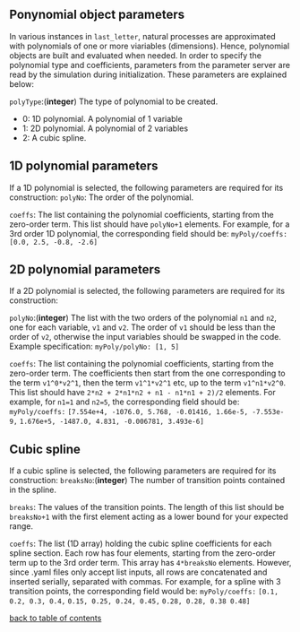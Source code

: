 ## Ponynomial object parameters

In various instances in `last_letter`, natural processes are approximated with polynomials of one or more viariables (dimensions). Hence, polynomial objects are built and evaluated when needed.
In order to specify the polynomial type and coefficients, parameters from the parameter server are read by the simulation during initialization. These parameters are explained below:

`polyType`:(**integer**) The type of polynomial to be created.
- 0: 1D polynomial. A polynomial of 1 variable
- 1: 2D polynomial. A polynomial of 2 variables
- 2: A cubic spline.

## 1D polynomial parameters
If a 1D polynomial is selected, the following parameters are required for its construction:
`polyNo`: The order of the polynomial.

`coeffs`: The list containing the polynomial coefficients, starting from the zero-order term. This list should have `polyNo+1` elements.
For example, for a 3rd order 1D polynomial, the corresponding field should be:
`myPoly/coeffs: [0.0, 2.5, -0.8, -2.6]`

## 2D polynomial parameters
If a 2D polynomial is selected, the following parameters are required for its construction:

`polyNo`:(**integer**) The list with the two orders of the polynomial `n1` and `n2`, one for each variable, `v1` and `v2`. The order of `v1` should be less than the order of `v2`, otherwise the input variables should be swapped in the code.
Example specification: `myPoly/polyNo: [1, 5]`

`coeffs`: The list containing the polynomial coefficients, starting from the zero-order term. The coefficients then start from the one corresponding to the term `v1^0*v2^1`, then the term `v1^1*v2^1` etc, up to the term `v1^n1*v2^0`. This list should have `2*n2 + 2*n1*n2 + n1 - n1*n1 + 2)/2` elements.
For example, for `n1=1` and `n2=5`, the corresponding field should be:
`myPoly/coeffs:`
`[7.554e+4, -1076.0, 5.768, -0.01416, 1.66e-5, -7.553e-9,`
`1.676e+5, -1487.0, 4.831, -0.006781, 3.493e-6]`

## Cubic spline
If a cubic spline is selected, the following parameters are required for its construction:
`breaksNo`:(**integer**) The number of transition points contained in the spline.

`breaks`: The values of the transition points. The length of this list should be `breaksNo+1` with the first element acting as a lower bound for your expected range.

`coeffs`: The list (1D array) holding the cubic spline coefficients for each spline section. Each row has four elements, starting from the zero-order term up to the 3rd order term. This array has `4*breaksNo` elements. However, since .yaml files only accept list inputs, all rows are concatenated and inserted serially, separated with commas.
For example, for a spline with 3 transition points, the corresponding field would be:
`myPoly/coeffs:`
`[0.1, 0.2, 0.3, 0.4,`
`0.15, 0.25, 0.24, 0.45,`
`0.28, 0.28, 0.38 0.48]`

[back to table of contents](../../../README.md)
